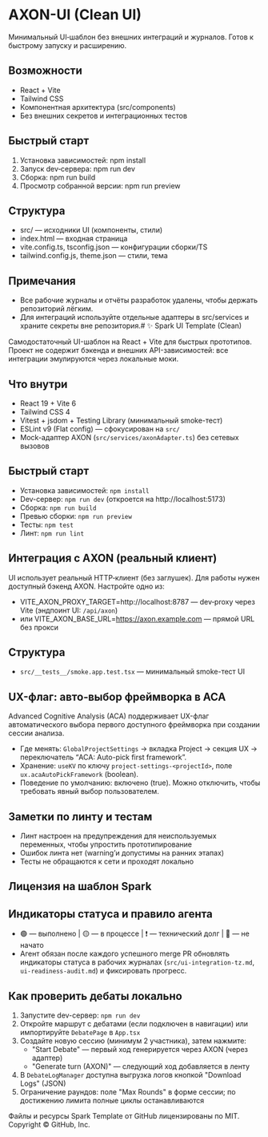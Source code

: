 # AXON-UI (Clean UI)

Минимальный UI‑шаблон без внешних интеграций и журналов. Готов к быстрому запуску и расширению.

## Возможности
- React + Vite
- Tailwind CSS
- Компонентная архитектура (src/components)
- Без внешних секретов и интеграционных тестов

## Быстрый старт
1) Установка зависимостей:
   npm install
2) Запуск dev‑сервера:
   npm run dev
3) Сборка:
   npm run build
4) Просмотр собранной версии:
   npm run preview

## Структура
- src/ — исходники UI (компоненты, стили)
- index.html — входная страница
- vite.config.ts, tsconfig.json — конфигурации сборки/TS
- tailwind.config.js, theme.json — стили, тема

## Примечания
- Все рабочие журналы и отчёты разработок удалены, чтобы держать репозиторий лёгким.
- Для интеграций используйте отдельные адаптеры в src/services и храните секреты вне репозитория.# ✨ Spark UI Template (Clean)

Самодостаточный UI-шаблон на React + Vite для быстрых прототипов. Проект не содержит бэкенда и внешних API-зависимостей: все интеграции эмулируются через локальные моки.

## Что внутри
- React 19 + Vite 6
- Tailwind CSS 4
- Vitest + jsdom + Testing Library (минимальный smoke-тест)
- ESLint v9 (Flat config) — сфокусирован на `src/`
- Mock-адаптер AXON (`src/services/axonAdapter.ts`) без сетевых вызовов

## Быстрый старт
- Установка зависимостей: `npm install`
- Dev-сервер: `npm run dev` (откроется на http://localhost:5173)
- Сборка: `npm run build`
- Превью сборки: `npm run preview`
- Тесты: `npm test`
- Линт: `npm run lint`

## Интеграция с AXON (реальный клиент)
UI использует реальный HTTP‑клиент (без заглушек). Для работы нужен доступный бэкенд AXON. Настройте одно из:
   - VITE_AXON_PROXY_TARGET=http://localhost:8787 — dev‑proxy через Vite (эндпоинт UI: `/api/axon`)
   - или VITE_AXON_BASE_URL=https://axon.example.com — прямой URL без прокси

## Структура
- `src/__tests__/smoke.app.test.tsx` — минимальный smoke-тест UI

## UX-флаг: авто‑выбор фреймворка в ACA

Advanced Cognitive Analysis (ACA) поддерживает UX-флаг автоматического выбора первого доступного фреймворка при создании сессии анализа.

- Где менять: `GlobalProjectSettings` → вкладка Project → секция UX → переключатель “ACA: Auto-pick first framework”.
- Хранение: `useKV` по ключу `project-settings-<projectId>`, поле `ux.acaAutoPickFramework` (boolean).
- Поведение по умолчанию: включено (true). Можно отключить, чтобы требовать явный выбор пользователем.

## Заметки по линту и тестам
- Линт настроен на предупреждения для неиспользуемых переменных, чтобы упростить прототипирование
- Ошибок линта нет (warning’и допустимы на ранних этапах)
- Тесты не обращаются к сети и проходят локально

## Лицензия на шаблон Spark
## Индикаторы статуса и правило агента

- 🟢 — выполнено | 🟡 — в процессе | ❗ — технический долг | 🔴 — не начато
- Агент обязан после каждого успешного merge PR обновлять индикаторы статуса в рабочих журналах (`src/ui-integration-tz.md`, `ui-readiness-audit.md`) и фиксировать прогресс.

## Как проверить дебаты локально

1) Запустите dev-сервер: `npm run dev`
2) Откройте маршрут с дебатами (если подключен в навигации) или импортируйте `DebatePage` в `App.tsx`
3) Создайте новую сессию (минимум 2 участника), затем нажмите:
   - "Start Debate" — первый ход генерируется через AXON (через адаптер)
   - "Generate turn (AXON)" — следующий ход добавляется в ленту
4) В `DebateLogManager` доступна выгрузка логов кнопкой "Download Logs" (JSON)
5) Ограничение раундов: поле "Max Rounds" в форме сессии; по достижению лимита полные циклы останавливаются

Файлы и ресурсы Spark Template от GitHub лицензированы по MIT. Copyright © GitHub, Inc.
